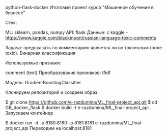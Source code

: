python-flask-docker
Итоговый проект курса "Машинное обучение в бизнесе"

Стек:

ML: sklearn, pandas, numpy API: flask 
Данные: с kaggle - https://www.kaggle.com/blackmoon/russian-language-toxic-comments

Задача: предсказать по комментарию является ли он токсичным (поле toxic). Бинарная классификация

Используемые признаки:

comment (text)
Преобразования признаков: tfidf

Модель: GradientBoostingClassifier

Клонируем репозиторий и создаем образ

$ git clone https://github.com/e-razdumina/ML_final-project_api.git
$ cd GB_docker_flask
$ docker build -t e-razdumina/ML_final-project_api .
Запускаем контейнер

$ docker run -d -p 8180:8180 -p 8181:8181 e-razdumina/ML_final-project_api
Переходим на localhost:8181